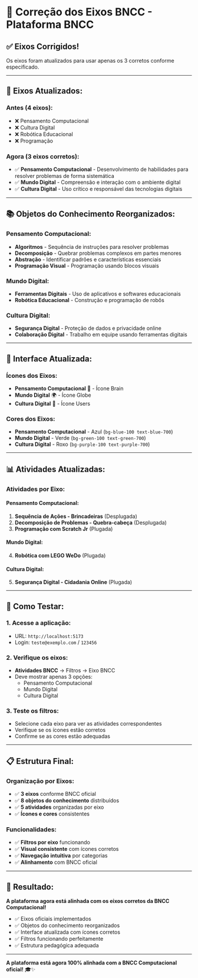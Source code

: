 # 🎯 Correção dos Eixos BNCC - Plataforma BNCC

## ✅ **Eixos Corrigidos!**

Os eixos foram atualizados para usar apenas os 3 corretos conforme especificado.

---

## 🔧 **Eixos Atualizados:**

### **Antes (4 eixos):**
- ❌ Pensamento Computacional
- ❌ Cultura Digital  
- ❌ Robótica Educacional
- ❌ Programação

### **Agora (3 eixos corretos):**
- ✅ **Pensamento Computacional** - Desenvolvimento de habilidades para resolver problemas de forma sistemática
- ✅ **Mundo Digital** - Compreensão e interação com o ambiente digital
- ✅ **Cultura Digital** - Uso crítico e responsável das tecnologias digitais

---

## 📚 **Objetos do Conhecimento Reorganizados:**

### **Pensamento Computacional:**
- **Algoritmos** - Sequência de instruções para resolver problemas
- **Decomposição** - Quebrar problemas complexos em partes menores
- **Abstração** - Identificar padrões e características essenciais
- **Programação Visual** - Programação usando blocos visuais

### **Mundo Digital:**
- **Ferramentas Digitais** - Uso de aplicativos e softwares educacionais
- **Robótica Educacional** - Construção e programação de robôs

### **Cultura Digital:**
- **Segurança Digital** - Proteção de dados e privacidade online
- **Colaboração Digital** - Trabalho em equipe usando ferramentas digitais

---

## 🎨 **Interface Atualizada:**

### **Ícones dos Eixos:**
- **Pensamento Computacional** 🧠 - Ícone Brain
- **Mundo Digital** 🌍 - Ícone Globe  
- **Cultura Digital** 👥 - Ícone Users

### **Cores dos Eixos:**
- **Pensamento Computacional** - Azul (`bg-blue-100 text-blue-700`)
- **Mundo Digital** - Verde (`bg-green-100 text-green-700`)
- **Cultura Digital** - Roxo (`bg-purple-100 text-purple-700`)

---

## 📊 **Atividades Atualizadas:**

### **Atividades por Eixo:**

#### **Pensamento Computacional:**
1. **Sequência de Ações - Brincadeiras** (Desplugada)
2. **Decomposição de Problemas - Quebra-cabeça** (Desplugada)
3. **Programação com Scratch Jr** (Plugada)

#### **Mundo Digital:**
4. **Robótica com LEGO WeDo** (Plugada)

#### **Cultura Digital:**
5. **Segurança Digital - Cidadania Online** (Plugada)

---

## 🚀 **Como Testar:**

### **1. Acesse a aplicação:**
- URL: `http://localhost:5173`
- Login: `teste@exemplo.com` / `123456`

### **2. Verifique os eixos:**
- **Atividades BNCC** → Filtros → Eixo BNCC
- Deve mostrar apenas 3 opções:
  - Pensamento Computacional
  - Mundo Digital
  - Cultura Digital

### **3. Teste os filtros:**
- Selecione cada eixo para ver as atividades correspondentes
- Verifique se os ícones estão corretos
- Confirme se as cores estão adequadas

---

## 📋 **Estrutura Final:**

### **Organização por Eixos:**
- ✅ **3 eixos** conforme BNCC oficial
- ✅ **8 objetos do conhecimento** distribuídos
- ✅ **5 atividades** organizadas por eixo
- ✅ **Ícones e cores** consistentes

### **Funcionalidades:**
- ✅ **Filtros por eixo** funcionando
- ✅ **Visual consistente** com ícones corretos
- ✅ **Navegação intuitiva** por categorias
- ✅ **Alinhamento** com BNCC oficial

---

## 🎉 **Resultado:**

**A plataforma agora está alinhada com os eixos corretos da BNCC Computacional!**

- ✅ Eixos oficiais implementados
- ✅ Objetos do conhecimento reorganizados
- ✅ Interface atualizada com ícones corretos
- ✅ Filtros funcionando perfeitamente
- ✅ Estrutura pedagógica adequada

---

**A plataforma está agora 100% alinhada com a BNCC Computacional oficial!** 🎓✨
